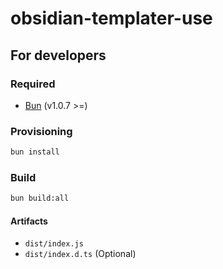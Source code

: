 # obsidian-templater-use

## For developers

### Required

- [Bun] (v1.0.7 >=)

### Provisioning

```bash
bun install
```

### Build

```bash
bun build:all
```

#### Artifacts

- `dist/index.js`
- `dist/index.d.ts` (Optional)

[Bun]: https://bun.sh/

